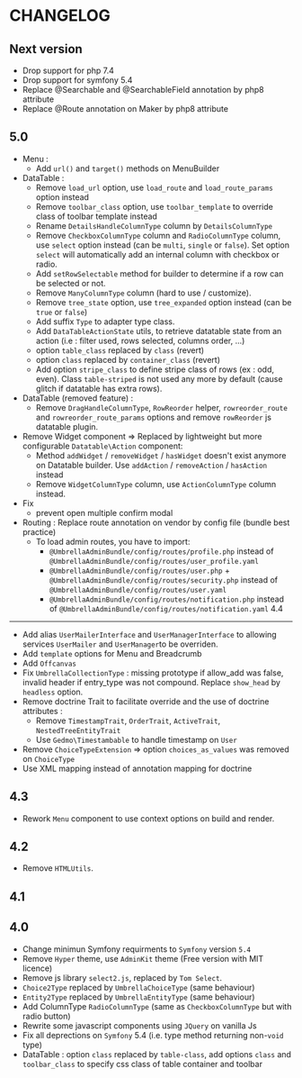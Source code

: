 CHANGELOG
=========

Next version
---
 * Drop support for php 7.4
 * Drop support for symfony 5.4
 * Replace @Searchable and @SearchableField annotation by php8 attribute
 * Replace @Route annotation on Maker by php8 attribute

5.0
---
 * Menu :
   * Add `url()` and `target()` methods on MenuBuilder
 * DataTable :
   * Remove `load_url` option, use `load_route` and `load_route_params` option instead
   * Remove `toolbar_class` option, use `toolbar_template` to override class of toolbar template instead
   * Rename `DetailsHandleColumnType` column  by `DetailsColumnType`
   * Remove `CheckboxColumnType` column and `RadioColumnType` column, use `select` option instead (can be `multi`, `single` or `false`). Set option `select` will automatically add an internal column with checkbox or radio. 
   * Add `setRowSelectable` method for builder to determine if a row can be selected or not.
   * Remove `ManyColumnType` column (hard to use / customize).
   * Remove `tree_state` option, use `tree_expanded` option instead (can be `true` or `false`)
   * Add suffix `Type` to adapter type class.
   * Add `DataTableActionState` utils, to retrieve datatable state from an action (i.e : filter used, rows selected, columns order, ...)
   * option `table_class` replaced by `class` (revert)
   * option `class` replaced by `container_class` (revert)
   * Add option `stripe_class` to define stripe class of rows (ex : odd, even). Class `table-striped` is not used any more by default (cause glitch if datatable has extra rows).
 * DataTable (removed feature) :
   * Remove `DragHandleColumnType`, `RowReorder` helper, `rowreorder_route` and `rowreorder_route_params` options and remove `rowReorder` js datatable plugin.
 * Remove Widget component => Replaced by lightweight but more configurable `Datatable\Action` component:
   * Method `addWidget` / `removeWidget` / `hasWidget` doesn't exist anymore on Datatable builder. Use `addAction` /  `removeAction` / `hasAction` instead
   * Remove `WidgetColumnType` column, use `ActionColumnType` column instead.
 * Fix 
   * prevent open multiple confirm modal
 * Routing : Replace route annotation on vendor by config file (bundle best practice)
   * To load admin routes, you have to import:
     * `@UmbrellaAdminBundle/config/routes/profile.php` instead of `@UmbrellaAdminBundle/config/routes/user_profile.yaml`
     * `@UmbrellaAdminBundle/config/routes/user.php` + `@UmbrellaAdminBundle/config/routes/security.php` instead of `@UmbrellaAdminBundle/config/routes/user.yaml`
     * `@UmbrellaAdminBundle/config/routes/notification.php` instead of `@UmbrellaAdminBundle/config/routes/notification.yaml`
4.4
---
 * Add alias `UserMailerInterface` and `UserManagerInterface`  to allowing services `UserMailer` and `UserManager`to be overriden.
 * Add `template` options for Menu and Breadcrumb
 * Add `Offcanvas`
 * Fix `UmbrellaCollectionType` : missing prototype if allow_add was false, invalid header if entry_type was not compound. Replace `show_head` by `headless` option.
 * Remove doctrine Trait to facilitate override and the use of doctrine attributes :
   * Remove `TimestampTrait`, `OrderTrait`, `ActiveTrait`, `NestedTreeEntityTrait`
   * Use `Gedmo\Timestambable` to handle timestamp on `User`
 * Remove `ChoiceTypeExtension` => option `choices_as_values` was removed on `ChoiceType`
 * Use XML mapping instead of annotation mapping for doctrine

4.3
---
* Rework `Menu` component to use context options on build and render.

4.2
---
* Remove `HTMLUtils`.

4.1
---

4.0
---

* Change minimun Symfony requirments to `Symfony` version `5.4`
* Remove `Hyper` theme, use `AdminKit` theme (Free version with MIT licence)
* Remove js library `select2.js`, replaced by `Tom Select`.
* `Choice2Type` replaced by `UmbrellaChoiceType` (same behaviour)
* `Entity2Type` replaced by `UmbrellaEntityType` (same behaviour)
* Add ColumnType `RadioColumnType` (same as `CheckboxColumnType` but with radio button)
* Rewrite some javascript components using `JQuery` on vanilla Js
* Fix all deprections on `Symfony` 5.4 (i.e. type method returning non-`void` type)
* DataTable : option `class` replaced by `table-class`, add options `class` and `toolbar_class` to specify css class of table container and toolbar
